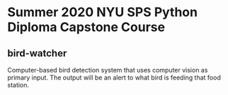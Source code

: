 # Summer 2020 NYU SPS Python Diploma Capstone Course
## bird-watcher
Computer-based bird detection system that uses computer vision as primary input. The output will be an alert to what bird is feeding that food station.
